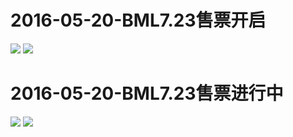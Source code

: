 # 2016-05-20-BML7.23售票开启
![](https://bilicover2016.github.io/Android/2016-05-20-BML7.23售票开启.png)
![](https://bilicover2016.github.io/PC/2016-05-20-1.jpg)

# 2016-05-20-BML7.23售票进行中
![](https://bilicover2016.github.io/Android/2016-05-20-BML7.23售票进行中.png)
![](https://bilicover2016.github.io/PC/2016-05-20-2.jpg)
